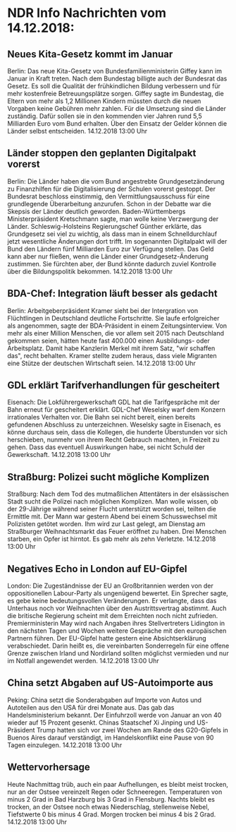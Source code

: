 # NDR Info Nachrichten vom 14.12.2018:


## Neues Kita-Gesetz kommt im Januar
Berlin: Das neue Kita-Gesetz von Bundesfamilienministerin Giffey kann im Januar in Kraft treten. Nach dem Bundestag billigte auch der Bundesrat das Gesetz. Es soll die Qualität der frühkindlichen Bildung verbessern und für mehr kostenfreie Betreuungsplätze sorgen. Giffey sagte im Bundestag, die Eltern von mehr als 1,2 Millionen Kindern müssten durch die neuen Vorgaben keine Gebühren mehr zahlen. Für die Umsetzung sind die Länder zuständig. Dafür sollen sie in den kommenden vier Jahren rund 5,5 Milliarden Euro vom Bund erhalten. Über den Einsatz der Gelder können die Länder selbst entscheiden. 14.12.2018 13:00 Uhr 

## Länder stoppen den geplanten Digitalpakt vorerst
Berlin: Die Länder haben die vom Bund angestrebte Grundgesetzänderung zu Finanzhilfen für die Digitalisierung der Schulen vorerst gestoppt. Der Bundesrat beschloss einstimmig, den Vermittlungsausschuss für eine grundlegende Überarbeitung anzurufen. Schon in der Debatte war die Skepsis der Länder deutlich geworden. Baden-Württembergs Ministerpräsident Kretschmann sagte, man wolle keine Verzwergung der Länder. Schleswig-Holsteins Regierungschef Günther erklärte, das Grundgesetz sei viel zu wichtig, als dass man in einem Schnelldurchlauf jetzt wesentliche Änderungen dort trifft. Im sogenannten Digitalpakt will der Bund den Ländern fünf Milliarden Euro zur Verfügung stellen. Das Geld kann aber nur fließen, wenn die Länder einer Grundgesetz-Änderung zustimmen. Sie fürchten aber,
der Bund könnte dadurch zuviel Kontrolle über die Bildungspolitik bekommen. 14.12.2018 13:00 Uhr 

## BDA-Chef: Integration läuft besser als gedacht
Berlin: Arbeitgeberpräsident Kramer sieht bei der Intergration von Flüchtlingen in Deutschland deutliche Fortschritte. Sie laufe erfolgreicher als angenommen, sagte der BDA-Präsident in einem Zeitungsinterview. Von mehr als einer Million Menschen, die vor allem seit 2015 nach Deutschland gekommen seien, hätten heute fast 400.000 einen Ausbildungs- oder Arbeitsplatz. Damit habe Kanzlerin Merkel mit ihrem Satz, "wir schaffen das", recht behalten. Kramer stellte zudem heraus, dass viele Migranten eine Stütze der deutschen Wirtschaft seien. 14.12.2018 13:00 Uhr 

## GDL erklärt Tarifverhandlungen für gescheitert
Eisenach: Die Lokführergewerkschaft GDL hat die Tarifgespräche mit der Bahn erneut für gescheitert erklärt. GDL-Chef Weselsky warf dem Konzern irrationales Verhalten vor. Die Bahn sei nicht bereit, einen bereits gefundenen Abschluss zu unterzeichnen. Weselsky sagte in Eisenach, es könne durchaus sein, dass die Kollegen, die hunderte Überstunden vor sich herschieben, nunmehr von ihrem Recht Gebrauch machten, in Freizeit zu gehen. Dass das eventuell Auswirkungen habe, sei nicht Schuld der Gewerkschaft. 14.12.2018 13:00 Uhr 

## Straßburg: Polizei sucht mögliche Komplizen
Straßburg: Nach dem Tod des mutmaßlichen Attentäters in der elsässischen Stadt sucht die Polizei nach möglichen Komplizen. Man wolle wissen, ob der 29-Jährige während seiner Flucht unterstützt worden sei, teilten die Ermittle mit. Der Mann war gestern Abend bei einem Schusswechsel mit Polizisten getötet worden. Ihm wird zur Last gelegt, am Dienstag am Straßburger Weihnachtsmarkt das Feuer eröffnet zu haben. Drei Menschen starben, ein Opfer ist hirntot. Es gab mehr als zehn Verletzte. 14.12.2018 13:00 Uhr 

## Negatives Echo in London auf EU-Gipfel
London:	Die Zugeständnisse der EU an Großbritannien werden von der oppositionellen Labour-Party als ungenügend bewertet. Ein Sprecher sagte, es gebe keine bedeutungsvollen Veränderungen. Er verlangte, dass das Unterhaus noch vor Weihnachten über den Austrittsvertrag abstimmt. Auch die britische Regierung scheint mit dem Erreichten noch nicht zufrieden. Premierministerin May wird nach Angaben ihres Stellvertreters Lidington in den nächsten Tagen und Wochen weitere Gespräche mit den europäischen Partnern führen. Der EU-Gipfel hatte gestern eine Absichtserklärung verabschiedet. Darin heißt es, die vereinbarten Sonderregeln für eine offene Grenze zwischen Irland und Nordirland sollten möglichst vermieden und nur im Notfall angewendet werden. 14.12.2018 13:00 Uhr 

## China setzt Abgaben auf US-Autoimporte aus
Peking: China setzt die Sonderabgaben auf Importe von Autos und Autoteilen aus den USA für drei Monate aus. Das gab das Handelsministerium bekannt. Der Einfuhrzoll werde von Januar an von 40 wieder auf 15 Prozent gesenkt. Chinas Staatschef Xi Jinping und US-Präsident Trump hatten sich vor zwei Wochen am Rande des G20-Gipfels in Buenos Aires darauf verständigt, im Handelskonflikt eine Pause von 90 Tagen einzulegen. 14.12.2018 13:00 Uhr 

## Wettervorhersage
Heute Nachmittag trüb, auch ein paar Aufhellungen, es bleibt meist trocken, nur an der Ostsee vereinzelt Regen oder Schneeregen. Temperaturen von minus 2 Grad in Bad Harzburg bis 3 Grad in Flensburg. Nachts bleibt es trocken, an  der Ostsee noch etwas Niederschlag, stellenweise Nebel, Tiefstwerte 0 bis minus 4 Grad. Morgen trocken bei minus 4 bis 2 Grad. 14.12.2018 13:00 Uhr 
